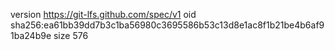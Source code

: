 version https://git-lfs.github.com/spec/v1
oid sha256:ea61bb39dd7b3c1ba56980c3695586b53c13d8e1ac8f1b21be4b6af91ba24b9e
size 576
